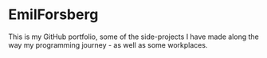 # EmilForsberg
This is my GitHub portfolio, some of the side-projects I have made along the way my programming journey - as well as some workplaces. 
